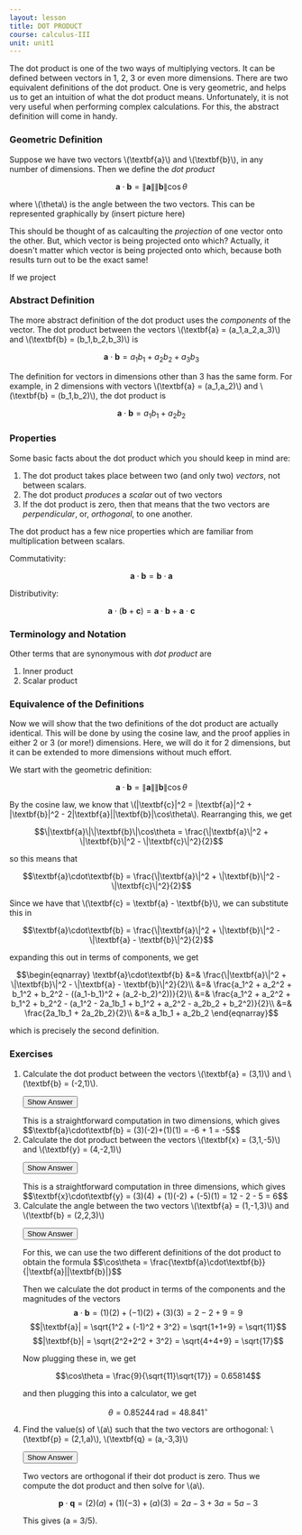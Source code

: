 ```yaml
---
layout: lesson
title: DOT PRODUCT
course: calculus-III
unit: unit1
---
```


The dot product is one of the two ways of multiplying vectors. It can be defined between vectors in 1, 2, 3 or even more dimensions. There are two equivalent definitions of the dot product. One is very geometric, and helps us to get an intuition of what the dot product means. Unfortunately, it is not very useful when performing complex calculations. For this, the abstract definition will come in handy. 

### Geometric Definition
Suppose we have two vectors \\(\textbf{a}\\) and \\(\textbf{b}\\), in any number of dimensions. Then we define the *dot product*

$$\textbf{a}\cdot\textbf{b} = \|\textbf{a}\|\|\textbf{b}\|\cos\theta$$

where \\(\theta\\) is the angle between the two vectors. This can be represented graphically by (insert picture here)

This should be thought of as calcaulting the *projection* of one vector onto the other. But, which vector is being projected onto which? Actually, it doesn't matter which vector is being projected onto which, because both results turn out to be the exact same!

If we project 

### Abstract Definition
The more abstract definition of the dot product uses the *components* of the vector. The dot product between the vectors \\(\textbf{a} = (a_1,a_2,a_3)\\) and \\(\textbf{b} = (b_1,b_2,b_3)\\) is 

$$\textbf{a}\cdot\textbf{b} = a_1b_1 + a_2b_2 + a_3b_3$$

The definition for vectors in dimensions other than 3 has the same form. For example, in 2 dimensions with vectors \\(\textbf{a} = (a_1,a_2)\\) and \\(\textbf{b} = (b_1,b_2)\\), the dot product is 

$$\textbf{a}\cdot\textbf{b} = a_1b_1 + a_2b_2$$

### Properties

Some basic facts about the dot product which you should keep in mind are:

1. The dot product takes place between two (and only two) *vectors*, not between scalars. 
2. The dot product *produces* a *scalar* out of two vectors
3. If the dot product is zero, then that means that the two vectors are *perpendicular*, or, *orthogonal*, to one another.

The dot product has a few nice properties which are familiar from multiplication between scalars. 

Commutativity: 

$$\textbf{a}\cdot\textbf{b} = \textbf{b}\cdot\textbf{a}$$

Distributivity: 

$$\textbf{a}\cdot(\textbf{b} + \textbf{c}) = \textbf{a}\cdot\textbf{b} + \textbf{a}\cdot\textbf{c}$$

### Terminology and Notation
Other terms that are synonymous with *dot product* are

1. Inner product
2. Scalar product

### Equivalence of the Definitions
Now we will show that the two definitions of the dot product are actually identical. This will be done by using the cosine law, and the proof applies in either 2 or 3 (or more!) dimensions. Here, we will do it for 2 dimensions, but it can be extended to more dimensions without much effort.

We start with the geometric definition: 

$$\textbf{a}\cdot\textbf{b} = \|\textbf{a}\|\|\textbf{b}\|\cos\theta$$

By the cosine law, we know that \\(\|\textbf{c}\|^2 = \|\textbf{a}\|^2 + \|\textbf{b}\|^2 - 2\|\textbf{a}\|\|\textbf{b}\|\cos\theta\\). Rearranging this, we get 

$$\|\textbf{a}\|\|\textbf{b}\|\cos\theta = \frac{\|\textbf{a}\|^2 + \|\textbf{b}\|^2 - \|\textbf{c}\|^2}{2}$$

so this means that 

$$\textbf{a}\cdot\textbf{b} = \frac{\|\textbf{a}\|^2 + \|\textbf{b}\|^2 - \|\textbf{c}\|^2}{2}$$

Since we have that \\(\textbf{c} = \textbf{a} - \textbf{b}\\), we can substitute this in

$$\textbf{a}\cdot\textbf{b} = \frac{\|\textbf{a}\|^2 + \|\textbf{b}\|^2 - \|\textbf{a} - \textbf{b}\|^2}{2}$$

expanding this out in terms of components, we get

$$\begin{eqnarray}
\textbf{a}\cdot\textbf{b} &=& \frac{\|\textbf{a}\|^2 + \|\textbf{b}\|^2 - \|\textbf{a} - \textbf{b}\|^2}{2}\\
&=& \frac{a_1^2 + a_2^2 + b_1^2 + b_2^2 - ((a_1-b_1)^2 + (a_2-b_2)^2))}{2}\\
&=& \frac{a_1^2 + a_2^2 + b_1^2 + b_2^2 - (a_1^2 - 2a_1b_1 + b_1^2 + a_2^2 - a_2b_2 + b_2^2)}{2}\\
&=& \frac{2a_1b_1 + 2a_2b_2}{2}\\
&=& a_1b_1 + a_2b_2
\end{eqnarray}$$

which is precisely the second definition.

### Exercises

<ol>
<li> <div> Calculate the dot product between the vectors \(\textbf{a} = (3,1)\) and \(\textbf{b} = (-2,1)\). </div>

<button onclick="myFunction('answer1')" class="answerButton">Show Answer</button>
<div  id="answer1" class="answer">
This is a straightforward computation in two dimensions, which gives 
$$\textbf{a}\cdot\textbf{b} = (3)(-2)+(1)(1) = -6 + 1 = -5$$ 
</div> </li>

<li> <div> Calculate the dot product between the vectors \(\textbf{x} = (3,1,-5)\) and \(\textbf{y} = (4,-2,1)\) </div>

<button onclick="myFunction('answer2')" class="answerButton">Show Answer</button>
<div  id="answer2" class="answer">
This is a straightforward computation in three dimensions, which gives
$$\textbf{x}\cdot\textbf{y} = (3)(4) + (1)(-2) + (-5)(1) = 12 - 2 - 5 = 6$$
</div> </li>

<li> <div> Calculate the angle between the two vectors \(\textbf{a} = (1,-1,3)\) and \(\textbf{b} = (2,2,3)\)</div>

<button onclick="myFunction('answer3')" class="answerButton">Show Answer</button>
<div  id="answer3" class="answer">
For this, we can use the two different definitions of the dot product to obtain the formula
$$\cos\theta = \frac{\textbf{a}\cdot\textbf{b}}{|\textbf{a}||\textbf{b}|}$$

Then we calculate the dot product in terms of the components and the magnitudes of the vectors
$$\textbf{a}\cdot\textbf{b} = (1)(2) + (-1)(2) + (3)(3) = 2 - 2 + 9 = 9$$ 
$$|\textbf{a}| = \sqrt{1^2 + (-1)^2 + 3^2} = \sqrt{1+1+9} = \sqrt{11}$$
$$|\textbf{b}| = \sqrt{2^2+2^2 + 3^2} = \sqrt{4+4+9} = \sqrt{17}$$

Now plugging these in, we get

$$\cos\theta = \frac{9}{\sqrt{11}\sqrt{17}} =  0.65814$$

and then plugging this into a calculator, we get

$$\theta = 0.85244\,\text{rad} =   48.841^\circ$$
</div> </li>

<li> <div> Find the value(s) of \(a\) such that the two vectors are orthogonal: \(\textbf{p} = (2,1,a)\), \(\textbf{q} = (a,-3,3)\) </div>

<button onclick="myFunction('answer4')" class="answerButton">Show Answer</button>
<div  id="answer4" class="answer">
Two vectors are orthogonal if their dot product is zero. Thus we compute the dot product and then solve for \(a\).

$$\textbf{p}\cdot\textbf{q} = (2)(a) + (1)(-3) + (a)(3) = 2a - 3 + 3a = 5a - 3$$

This gives \(a = 3/5\).
</div> </li>
</ol>
